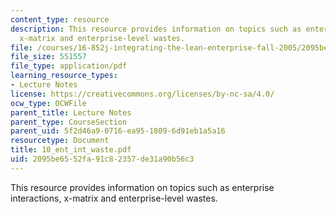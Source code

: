 ```yaml
---
content_type: resource
description: This resource provides information on topics such as enterprise interactions,
  x-matrix and enterprise-level wastes.
file: /courses/16-852j-integrating-the-lean-enterprise-fall-2005/2095be6552fa91c82357de31a90b56c3_10_ent_int_waste.pdf
file_size: 551557
file_type: application/pdf
learning_resource_types:
- Lecture Notes
license: https://creativecommons.org/licenses/by-nc-sa/4.0/
ocw_type: OCWFile
parent_title: Lecture Notes
parent_type: CourseSection
parent_uid: 5f2d46a9-0716-ea95-1809-6d91eb1a5a16
resourcetype: Document
title: 10_ent_int_waste.pdf
uid: 2095be65-52fa-91c8-2357-de31a90b56c3
---
```

This resource provides information on topics such as enterprise interactions, x-matrix and enterprise-level wastes.